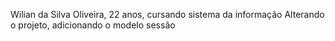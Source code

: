 Wilian da Silva Oliveira, 22 anos, cursando sistema da informação
Alterando o projeto, adicionando o modelo sessão
